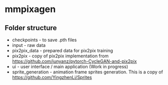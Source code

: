 # mmpixagen

## Folder structure

* checkpoints - to save .pth files
* input - raw data
* pix2pix_data - prepared data for pix2pix training
* pix2pix - copy of pix2pix implementation from https://github.com/junyanz/pytorch-CycleGAN-and-pix2pix
* ui - user interface / main application (Work in progress)
* sprite_generation - animation frame sprites generation. This is a copy of https://github.com/YingzhenLi/Sprites
